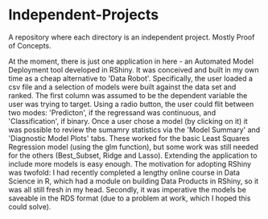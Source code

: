 # Independent-Projects
A repository where each directory is an independent project. Mostly Proof of Concepts.

At the moment, there is just one application in here - an Automated Model Deployment tool developed in RShiny. It was conceived and built in my own time as a cheap alternative to 'Data Robot'. Specifically, the user loaded a csv file and a selection of models were built against the data set and ranked. The first column was assumed to be the dependent variable the user was trying to target. Using a radio button, the user could flit between two modes: 'Predicton', if the regressand was continuous, and 'Classification', if binary. Once a user chose a model (by clicking on it) it was possible to review the sumamry statistics via the 'Model Summary' and 'Diagnostic Model Plots' tabs. These worked for the basic Least Squares Regression model (using the glm function), but some work was still needed for the others (Best_Subset, Ridge and Lasso). Extending the application to include more models is easy enough. The motivation for adopting RShiny was twofold: I had recently completed a lengthy online course in Data Science in R, which had a module on building Data Products in RShiny, so it was all still fresh in my head. Secondly, it was imperative the models be saveable in the RDS format (due to a problem at work, which I hoped this could solve).
